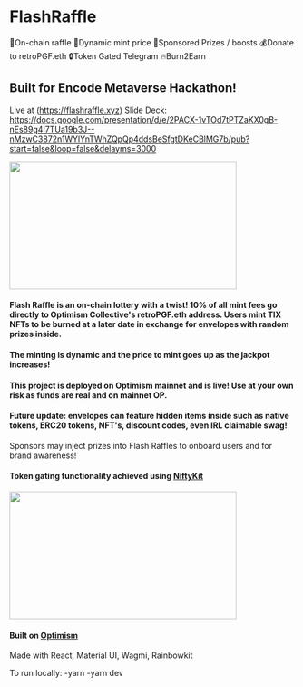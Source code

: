 # FlashRaffle
🎫On-chain raffle
🧨Dynamic mint price
🎁Sponsored Prizes / boosts
💰Donate to retroPGF.eth
🔒Token Gated Telegram
🔥Burn2Earn

## Built for Encode Metaverse Hackathon!
Live at (https://flashraffle.xyz)
Slide Deck: https://docs.google.com/presentation/d/e/2PACX-1vTOd7tPTZaKX0gB-nEs89g4I7TUa19b3J--nMzwC3872n1WYlYnTWhZQpQp4ddsBeSfgtDKeCBlMG7b/pub?start=false&loop=false&delayms=3000

<img src="https://bafybeiduoc25kbwj3unyu62efzvscedijxaxvo4yfkha4snjjtebcyzpry.ipfs.nftstorage.link/" width="400" height="225" />


#### Flash Raffle is an on-chain lottery with a twist!  10% of all mint fees go directly to Optimism Collective's retroPGF.eth address. Users mint TIX NFTs to be burned at a later date in exchange for envelopes with random prizes inside.

#### The minting is dynamic and the price to mint goes up as the jackpot increases!

#### This project is deployed on Optimism mainnet and is live!  Use at your own risk as funds are real and on mainnet OP.

#### Future update: envelopes can feature hidden items inside such as native tokens, ERC20 tokens, NFT's, discount codes, even IRL claimable swag!
Sponsors may inject prizes into Flash Raffles to onboard users and for brand awareness!

#### Token gating functionality achieved using [NiftyKit](https://app.niftykit.com)

<img src="https://bafybeidufpiztcajbvj5vditbairyughwivn2u42g4d2vud4zy7smf2c5y.ipfs.nftstorage.link/" width="400" height="225" />

#### Built on [Optimism](https://www.optimism.io/)


Made with React, Material UI, Wagmi, Rainbowkit

To run locally: 
-yarn
-yarn dev
